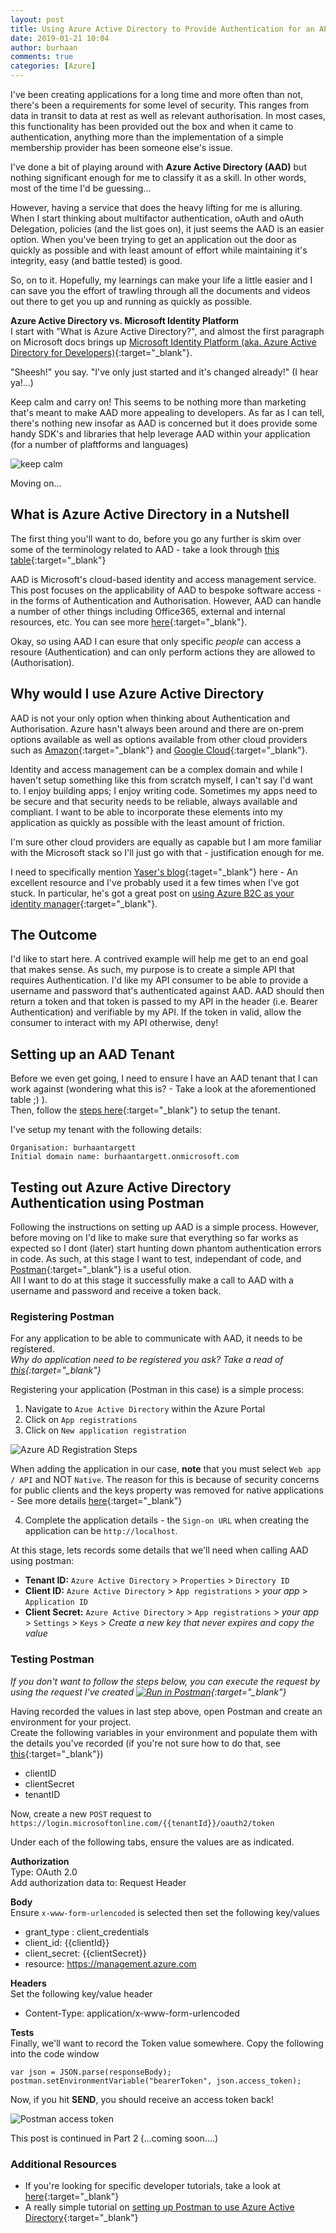 ```yaml
---
layout: post
title: Using Azure Active Directory to Provide Authentication for an API (Part 1)
date: 2019-01-21 10:04
author: burhaan
comments: true
categories: [Azure]
---
```


I've been creating applications for a long time and more often than not, there's been a requirements for some level of security.
This ranges from data in transit to data at rest as well as relevant authorisation.
In most cases, this functionality has been provided out the box and when it came to authentication, anything more than the implementation of a simple membership provider has been someone else's issue.

I've done a bit of playing around with **Azure Active Directory (AAD)** but nothing significant enough for me to classify it as a skill. In other words, most of the time I'd be guessing...

However, having a service that does the heavy lifting for me is alluring. When I start thinking about multifactor authentication, oAuth and oAuth Delegation, policies (and the list goes on), it just seems the AAD is an easier option. When you've been trying to get an application out the door as quickly as possible and with least amount of effort while maintaining it's integrity, easy (and battle tested) is good.

So, on to it. Hopefully, my learnings can make your life a little easier and I can save you the effort of trawling through all the documents and videos out there to get you up and running as quickly as possible.

**Azure Active Directory vs. Microsoft Identity Platform**  
I start with "What is Azure Active Directory?", and almost the first paragraph on Microsoft docs brings up [Microsoft Identity Platform (aka. Azure Active Directory for Developers)](https://docs.microsoft.com/en-us/azure/active-directory/develop/index){:target="\_blank"}.

"Sheesh!" you say. "I've only just started and it's changed already!" (I hear ya!...)

Keep calm and carry on! This seems to be nothing more than marketing that's meant to make AAD more appealing to developers. As far as I can tell, there's nothing new insofar as AAD is concerned but it does provide some handy SDK's and libraries that help leverage AAD within your application (for a number of plaftforms and languages)

![keep calm](/img/Keep-Calm-and-Carry-On-Navy-Blue-Poster.jpg)

Moving on...

## What is Azure Active Directory in a Nutshell

The first thing you'll want to do, before you go any further is skim over some of the terminology related to AAD - take a look through [this table](https://docs.microsoft.com/en-us/azure/active-directory/fundamentals/active-directory-whatis#terminology){:target="\_blank"}

AAD is Microsoft's cloud-based identity and access management service. This post focuses on the applicability of AAD to bespoke software access - in the forms of Authentication and Authorisation.
However, AAD can handle a number of other things including Office365, external and internal resources, etc. You can see more [here](https://docs.microsoft.com/en-us/office365/enterprise/microsoft-cloud-it-architecture-resources#identity){:target="\_blank"}.

Okay, so using AAD I can esure that only specific _people_ can access a resoure (Authentication) and can only perform actions they are allowed to (Authorisation).

## Why would I use Azure Active Directory

AAD is not your only option when thinking about Authentication and Authorisation. Azure hasn't always been around and there are on-prem options available as well as options available from other cloud providers such as [Amazon](https://aws.amazon.com/iam/?nc2=type_a){:target="\_blank"} and [Google Cloud](https://cloud.google.com/identity/){:target="\_blank"}.

Identity and access management can be a complex domain and while I haven't setup something like this from scratch myself, I can't say I'd want to. I enjoy building apps; I enjoy writing code. Sometimes my apps need to be secure and that security needs to be reliable, always available and compliant. I want to be able to incorporate these elements into my application as quickly as possible with the least amount of friction.

I'm sure other cloud providers are equally as capable but I am more familiar with the Microsoft stack so I'll just go with that - justification enough for me.

I need to specifically mention [Yaser's blog](https://mehraban.com.au){:taget="\_blank"} here - An excellent resource and I've probably used it a few times when I've got stuck. In particular, he's got a great post on [using Azure B2C as your identity manager](https://mehraban.com.au/2017/08/16/using-azure-b2c-identity-manager-part-1/){:target="\_blank"}.

## The Outcome

I'd like to start here. A contrived example will help me get to an end goal that makes sense.
As such, my purpose is to create a simple API that requires Authentication. I'd like my API consumer to be able to provide a username and password that's authenticated against AAD. AAD should then return a token and that token is passed to my API in the header (i.e. Bearer Authentication) and verifiable by my API. If the token in valid, allow the consumer to interact with my API otherwise, deny!

## Setting up an AAD Tenant

Before we even get going, I need to ensure I have an AAD tenant that I can work against (wondering what this is? - Take a look at the aforementioned table ;) ).  
Then, follow the [steps here](https://docs.microsoft.com/en-us/azure/active-directory-b2c/tutorial-create-tenant){:target="\_blank"} to setup the tenant.

I've setup my tenant with the following details:

`Organisation: burhaantargett`  
`Initial domain name: burhaantargett.onmicrosoft.com`

## Testing out Azure Active Directory Authentication using Postman

Following the instructions on setting up AAD is a simple process. However, before moving on I'd like to make sure that everything so far works as expected so I dont (later) start hunting down phantom authentication errors in code.
As such, at this stage I want to test, independant of code, and [Postman](https://www.getpostman.com/){:target="\_blank"} is a useful otion.  
All I want to do at this stage it successfully make a call to AAD with a username and password and receive a token back.

### Registering Postman

For any application to be able to communicate with AAD, it needs to be registered.  
_Why do application need to be registered you ask? Take a read of [this](https://docs.microsoft.com/en-us/azure/active-directory/develop/active-directory-how-applications-are-added#why-do-applications-integrate-with-azure-ad){:target="\_blank"}_

Registering your application (Postman in this case) is a simple process:

1. Navigate to `Azue Active Directory` within the Azure Portal
2. Click on `App registrations`
3. Click on `New application registration`

![Azure AD Registration Steps](/img/content/AzureAD-App-Registration-Steps.png)

When adding the application in our case, **note** that you must select `Web app / API` and NOT `Native`. The reason for this is because of security concerns for public clients and the keys property was removed for native applications - See more details [here](https://social.msdn.microsoft.com/Forums/en-US/271c4a49-362c-4b6a-99ee-a4cd13d6c5b2/app-registration-does-not-have-keys-option-available?forum=WindowsAzureAD){:target="\_blank"}

4. Complete the application details - the `Sign-on URL` when creating the application can be `http://localhost`.

At this stage, lets records some details that we'll need when calling AAD using postman:

- **Tenant ID:** `Azure Active Directory` > `Properties` > `Directory ID`
- **Client ID:** `Azure Active Directory` > `App registrations` > _your app_ > `Application ID`
- **Client Secret:** `Azure Active Directory` > `App registrations` > _your app_ > `Settings` > `Keys` > _Create a new key that never expires and copy the value_

### Testing Postman

_If you don't want to follow the steps below, you can execute the request by using the request I've created [![Run in Postman](https://run.pstmn.io/button.svg)](https://app.getpostman.com/run-collection/ff8c9dcc5a9be4ed984c){:target="\_blank"}_

Having recorded the values in last step above, open Postman and create an environment for your project.  
Create the following variables in your environment and populate them with the details you've recorded (if you're not sure how to do that, see [this](https://learning.getpostman.com/docs/postman/environments_and_globals/manage_environments/){:target="\_blank"})

- clientID
- clientSecret
- tenantID

Now, create a new `POST` request to `https://login.microsoftonline.com/{{tenantId}}/oauth2/token`

Under each of the following tabs, ensure the values are as indicated.

**Authorization**  
Type: OAuth 2.0  
Add authorization data to: Request Header

**Body**  
Ensure `x-www-form-urlencoded` is selected then set the following key/values

- grant_type : client_credentials
- client_id: {{clientId}}
- client_secret: {{clientSecret}}
- resource: https://management.azure.com

**Headers**  
Set the following key/value header

- Content-Type: application/x-www-form-urlencoded

**Tests**  
Finally, we'll want to record the Token value somewhere. Copy the following into the code window

`var json = JSON.parse(responseBody);`  
`postman.setEnvironmentVariable("bearerToken", json.access_token);`

Now, if you hit **SEND**, you should receive an access token back!

![Postman access token](/img/content/Postman-access-token.PNG)

This post is continued in Part 2 (...coming soon....)

### Additional Resources

- If you're looking for specific developer tutorials, take a look at [here](https://docs.microsoft.com/en-us/azure/active-directory/develop/index){:target="\_blank"}
- A really simple tutorial on [setting up Postman to use Azure Active Directory](https://blog.jongallant.com/2017/03/azure-active-directory-access-tokens-postman/){:target="\_blank"}
